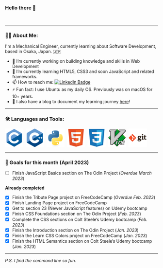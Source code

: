 ### Hello there 👋 ###
<img src="https://komarev.com/ghpvc/?username=hobyr&style=flat-square&color=blue" alt=""/>

<!--
**hobyr/hobyr** is a ✨ _special_ ✨ repository because its `README.md` (this file) appears on your GitHub profile.

Here are some ideas to get you started:

- 🔭 I’m currently working on ...
- 🌱 I’m currently learning ...
- 👯 I’m looking to collaborate on ...
- 🤔 I’m looking for help with ...
- 💬 Ask me about ...
- 📫 How to reach me: ...
- 😄 Pronouns: ...
- ⚡ Fun fact: ...
-->
---

### :man_technologist: About Me:

I'm a Mechanical Engineer, currently learning about Software Development, based in Osaka, Japan. :jp:

- 🔭 I’m currently working on building knowledge and skills in Web Development
- 🌱 I’m currently learning HTML5, CSS3 and soon JavaScript and related frameworks.
- 📫 How to reach me: [![LinkedIn Badge](https://img.shields.io/badge/LinkedIn-blue?style=plastic&logo=LinkedIn)](https://www.linkedin.com/in/hobyratefy)
- ⚡ Fun fact: I use Ubuntu as my daily OS. Previously was on macOS for 10+ years.
- 📝 I also have a blog to document my learning journey [here](https://hobyr.github.io)!

---

### :hammer_and_wrench: Languages and Tools:

<div>
  <img src="https://github.com/devicons/devicon/blob/master/icons/c/c-original.svg" title="C" alt="C" width="60" height="60"/>&nbsp;
  <img src="https://github.com/devicons/devicon/blob/master/icons/cplusplus/cplusplus-original.svg" title="CPP" alt="CPP" width="60" height="60"/>&nbsp;
  <img src="https://github.com/devicons/devicon/blob/master/icons/python/python-original.svg" title="Python" alt="Python" width="60" height="60"/>&nbsp;
  <img src="https://github.com/devicons/devicon/blob/master/icons/html5/html5-original.svg" title="HTML5" alt="HTML5" width="60" height="60"/>&nbsp;
  <img src="https://github.com/devicons/devicon/blob/master/icons/css3/css3-original.svg" title="CSS3" alt="CSS3" width="60" height="60"/>&nbsp;
  <!--
  <img src="https://github.com/devicons/devicon/blob/master/icons/tensorflow/tensorflow-original.svg" title="TensorFlow" alt="TensorFlow" width="60" height="60"/>&nbsp;
  -->
  <img src="https://github.com/devicons/devicon/blob/master/icons/vim/vim-original.svg" title="Vim" alt="Vim" width="60" height="60"/>&nbsp;
  <!--
  <img src="https://github.com/devicons/devicon/blob/master/icons/jupyter/jupyter-original.svg" title="Jupyter" alt="Jupyter" width="60" height="60"/>&nbsp;
  -->
  <img src="https://github.com/devicons/devicon/blob/master/icons/git/git-original-wordmark.svg" title="Git" **alt="Git" width="60" height="60"/>
</div>

---

### :checkered_flag: Goals for this month (April 2023)
- [ ] Finish JavaScript Basics section on The Odin Project (_Overdue March 2023_)

**Already completed**
- [x] Finish the Tribute Page project on FreeCodeCamp (_Overdue Feb. 2023_)
- [x] Finish Landing Page project on FreeCodeCamp
- [x] Get to section 23 (Newer JavaScript features) on Udemy bootcamp
- [x] Finish CSS Foundations section on The Odin Project (_Feb. 2023_)
- [x] Complete the CSS sections on Colt Steele’s Udemy bootcamp (_Feb. 2023_)
- [x] Finish the Introduction section on The Odin Project (_Jan. 2023_)
- [x] Finish the Learn CSS Colors project on FreeCodeCamp (_Jan. 2023_)
- [x] Finish the HTML Semantics section on Colt Steele’s Udemy bootcamp (_Jan. 2023_)

---

_P.S. I find the command line so fun_.
